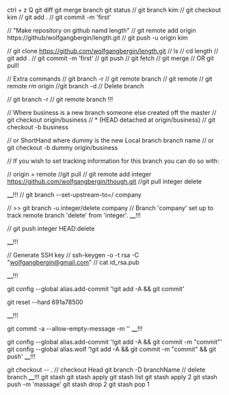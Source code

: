 ctrl + z
Q
git diff
 git merge branch
git status
// git branch kim
// git checkout kim
// git add .
// git commit -m 'first'

// "Make repository on github namd length"
// git remote add origin https://github/wolfgangbergin/length.git
// git push -u origin kim

// git clone https://github.com/wolfgangbergin/length.git
// ls
// cd length
// git add .
// git commit -m 'first'
// git push
// git fetch
// git merge
// OR git pull!

// Extra commands
// git branch -r // git remote branch
// git remote
// git remote rm origin
//git branch -d <branch> // Delete branch

// git branch -r // git remote branch !!!

// Where business is a new branch someone else created off the master
// git checkout origin/business
// \* (HEAD detached at origin/business)
// git checkout -b business

// or ShortHand where dummy is the new Local branch branch name
// or git checkout -b dummy origin/business

// If you wish to set tracking information for this branch you can do so with:

// origin = remote
//git pull <remote> <branch>
// git remote add integer https://github.com/wolfgangbergin/though.git
//git pull integer delete

******\_\_******!!!
// git branch --set-upstream-to=<remote>/<branch> company

// >> git branch -u integer/delete company
// Branch 'company' set up to track remote branch 'delete' from 'integer'.
******\_\_******!!!

// git push integer HEAD:delete

******\_\_******!!!

// Generate SSH key
// ssh-keygen -o -t rsa -C "wolfgangbergin@gmail.com"
// cat id_rsa.pub

******\_\_******!!!

git config --global alias.add-commit '!git add -A && git commit'



git reset --hard 691a78500

******\_\_******!!!

git commit -a --allow-empty-message -m ''
******\_\_******!!!

git config --global alias.add-commit '!git add -A && git commit -m "commit"'
git config --global alias.wolf '!git add -A && git commit -m "commit" && git push'
******\_\_******!!!

git checkout -- . // checkout Head
git branch -D branchName // delete branch
******\_\_******!!!
git stash
git stash apply
git stash list
git stash apply 2
git stash push -m 'massage'
git stash drop 2
git stash pop 1